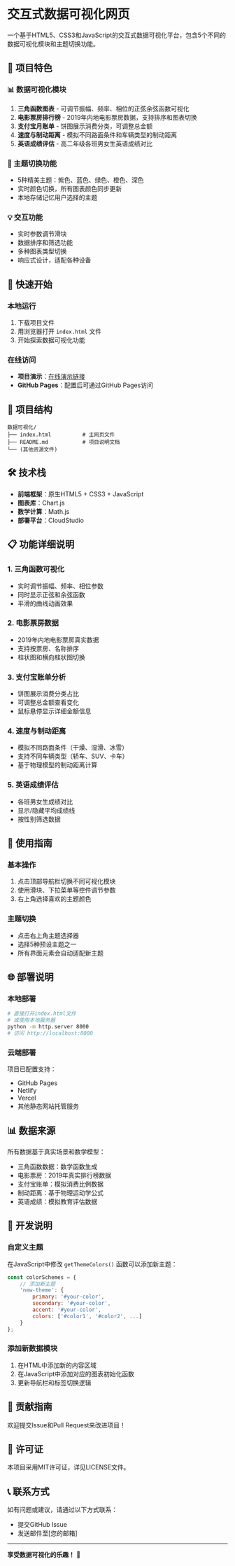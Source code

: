 # 交互式数据可视化网页

一个基于HTML5、CSS3和JavaScript的交互式数据可视化平台，包含5个不同的数据可视化模块和主题切换功能。

## 🌟 项目特色

### 📊 数据可视化模块
1. **三角函数图表** - 可调节振幅、频率、相位的正弦余弦函数可视化
2. **电影票房排行榜** - 2019年内地电影票房数据，支持排序和图表切换
3. **支付宝月账单** - 饼图展示消费分类，可调整总金额
4. **速度与制动距离** - 模拟不同路面条件和车辆类型的制动距离
5. **英语成绩评估** - 高二年级各班男女生英语成绩对比

### 🎨 主题切换功能
- 5种精美主题：紫色、蓝色、绿色、橙色、深色
- 实时颜色切换，所有图表颜色同步更新
- 本地存储记忆用户选择的主题

### 💡 交互功能
- 实时参数调节滑块
- 数据排序和筛选功能
- 多种图表类型切换
- 响应式设计，适配各种设备

## 🚀 快速开始

### 本地运行
1. 下载项目文件
2. 用浏览器打开 `index.html` 文件
3. 开始探索数据可视化功能

### 在线访问
- **项目演示**：[在线演示链接](http://a472d454f4454546b63d3edfb9fa557b.codebuddy.cloudstudio.run)
- **GitHub Pages**：配置后可通过GitHub Pages访问

## 📁 项目结构

```
数据可视化/
├── index.html          # 主网页文件
├── README.md           # 项目说明文档
└── (其他资源文件)
```

## 🛠️ 技术栈

- **前端框架**：原生HTML5 + CSS3 + JavaScript
- **图表库**：Chart.js
- **数学计算**：Math.js
- **部署平台**：CloudStudio

## 📋 功能详细说明

### 1. 三角函数可视化
- 实时调节振幅、频率、相位参数
- 同时显示正弦和余弦函数
- 平滑的曲线动画效果

### 2. 电影票房数据
- 2019年内地电影票房真实数据
- 支持按票房、名称排序
- 柱状图和横向柱状图切换

### 3. 支付宝账单分析
- 饼图展示消费分类占比
- 可调整总金额查看变化
- 鼠标悬停显示详细金额信息

### 4. 速度与制动距离
- 模拟不同路面条件（干燥、湿滑、冰雪）
- 支持不同车辆类型（轿车、SUV、卡车）
- 基于物理模型的制动距离计算

### 5. 英语成绩评估
- 各班男女生成绩对比
- 显示/隐藏平均成绩线
- 按性别筛选数据

## 🎯 使用指南

### 基本操作
1. 点击顶部导航栏切换不同可视化模块
2. 使用滑块、下拉菜单等控件调节参数
3. 右上角选择喜欢的主题颜色

### 主题切换
- 点击右上角主题选择器
- 选择5种预设主题之一
- 所有界面元素会自动适配新主题

## 🌐 部署说明

### 本地部署
```bash
# 直接打开index.html文件
# 或使用本地服务器
python -m http.server 8000
# 访问 http://localhost:8000
```

### 云端部署
项目已配置支持：
- GitHub Pages
- Netlify
- Vercel
- 其他静态网站托管服务

## 📊 数据来源

所有数据基于真实场景和数学模型：
- 三角函数数据：数学函数生成
- 电影票房：2019年真实排行榜数据
- 支付宝账单：模拟消费比例数据
- 制动距离：基于物理运动学公式
- 英语成绩：模拟教育评估数据

## 🔧 开发说明

### 自定义主题
在JavaScript中修改 `getThemeColors()` 函数可以添加新主题：

```javascript
const colorSchemes = {
    // 添加新主题
    'new-theme': {
        primary: '#your-color',
        secondary: '#your-color',
        accent: '#your-color',
        colors: ['#color1', '#color2', ...]
    }
};
```

### 添加新数据模块
1. 在HTML中添加新的内容区域
2. 在JavaScript中添加对应的图表初始化函数
3. 更新导航栏和标签切换逻辑

## 🤝 贡献指南

欢迎提交Issue和Pull Request来改进项目！

## 📄 许可证

本项目采用MIT许可证，详见LICENSE文件。

## 📞 联系方式

如有问题或建议，请通过以下方式联系：
- 提交GitHub Issue
- 发送邮件至[您的邮箱]

---

**享受数据可视化的乐趣！** 🎉